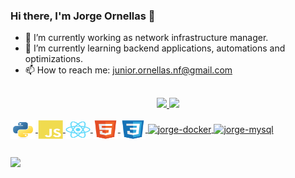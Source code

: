 ### Hi there, I'm Jorge Ornellas 👋


- 🔭 I’m currently working as network infrastructure manager.
- 🌱 I’m currently learning backend applications, automations and optimizations.
- 📫 How to reach me: junior.ornellas.nf@gmail.com


##

<div align="center">
  <a href="https://github.com/jorgeornellas">
  <img height="150em" src="https://github-readme-stats.vercel.app/api?username=jorgeornellas&show_icons=true&theme=dark&include_all_commits=true&count_private=true"/>
  <img height="150em" src="https://github-readme-stats.vercel.app/api/top-langs/?username=jorgeornellas&layout=compact&langs_count=7&theme=dark"/>
</div>




<div style="display: inline_block"><br>
  
  <img align="center" alt="jorge-Python" height="30" width="40" src="https://raw.githubusercontent.com/devicons/devicon/master/icons/python/python-original.svg">
  <img align="center" alt="Rafa-Js" height="30" width="40" src="https://raw.githubusercontent.com/devicons/devicon/master/icons/javascript/javascript-plain.svg">
  <img align="center" alt="jorge-React" height="30" width="40" src="https://raw.githubusercontent.com/devicons/devicon/master/icons/react/react-original.svg">
  <img align="center" alt="jorge-HTML" height="30" width="40" src="https://raw.githubusercontent.com/devicons/devicon/master/icons/html5/html5-original.svg">
  <img align="center" alt="jorge-CSS" height="30" width="40" src="https://raw.githubusercontent.com/devicons/devicon/master/icons/css3/css3-original.svg">
  <img align="center" alt="jorge-docker" height="30" width="40" src="https://cdn.jsdelivr.net/gh/devicons/devicon/icons/docker/docker-original.svg">
  <img align="center" alt="jorge-mysql" height="30" width="40" src="https://cdn.jsdelivr.net/gh/devicons/devicon/icons/mysql/mysql-original-wordmark.svg">
</div>


##


<div>
<a href="https://www.linkedin.com/in/jorge-ornellas-115010149/" target="_blank"><img src="https://img.shields.io/badge/-LinkedIn-%230077B5?style=for-the-badge&logo=linkedin&logoColor=white" target="_blank"></a> 
  
##

 
</div>
</div>
